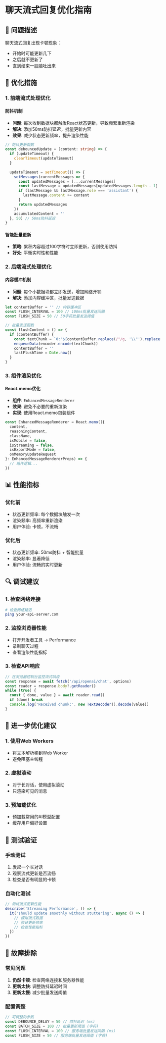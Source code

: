 # 聊天流式回复优化指南

## 🎯 问题描述

聊天流式回复出现卡顿现象：
- 开始时可能更新几下
- 之后就不更新了
- 直到结束一股脑吐出来

## 🔧 优化措施

### 1. 前端流式处理优化

#### 防抖机制
- **问题**: 每次收到数据块都触发React状态更新，导致频繁重新渲染
- **解决**: 添加50ms防抖延迟，批量更新内容
- **效果**: 减少状态更新频率，提升渲染性能

```typescript
// 防抖更新函数
const debouncedUpdate = (content: string) => {
  if (updateTimeout) {
    clearTimeout(updateTimeout)
  }
  
  updateTimeout = setTimeout(() => {
    setMessages(currentMessages => {
      const updatedMessages = [...currentMessages]
      const lastMessage = updatedMessages[updatedMessages.length - 1]
      if (lastMessage && lastMessage.role === 'assistant') {
        lastMessage.content += content
      }
      return updatedMessages
    })
    accumulatedContent = ''
  }, 50) // 50ms防抖延迟
}
```

#### 智能批量更新
- **策略**: 累积内容超过100字符时立即更新，否则使用防抖
- **好处**: 平衡实时性和性能

### 2. 后端流式处理优化

#### 内容缓冲机制
- **问题**: 每个小数据块都立即发送，增加网络开销
- **解决**: 添加内容缓冲区，批量发送数据

```typescript
let contentBuffer = '' // 内容缓冲区
const FLUSH_INTERVAL = 100 // 100ms批量发送间隔
const FLUSH_SIZE = 50 // 50字符批量发送阈值

// 批量发送函数
const flushContent = () => {
  if (contentBuffer) {
    const textChunk = `0:"${contentBuffer.replace(/"/g, '\\"').replace(/\n/g, '\\n')}"\n`
    enqueueData(encoder.encode(textChunk))
    contentBuffer = ''
    lastFlushTime = Date.now()
  }
}
```

### 3. 组件渲染优化

#### React.memo优化
- **组件**: `EnhancedMessageRenderer`
- **效果**: 避免不必要的重新渲染
- **实现**: 使用React.memo包装组件

```typescript
const EnhancedMessageRenderer = React.memo(({
  content,
  reasoningContent,
  className,
  isMobile = false,
  isStreaming = false,
  isExportMode = false,
  onMemoryUpdateRequest
}: EnhancedMessageRendererProps) => {
  // 组件逻辑...
})
```

## 📊 性能指标

### 优化前
- 状态更新频率: 每个数据块触发一次
- 渲染频率: 高频率重新渲染
- 用户体验: 卡顿，不流畅

### 优化后
- 状态更新频率: 50ms防抖 + 智能批量
- 渲染频率: 显著降低
- 用户体验: 流畅的实时更新

## 🔍 调试建议

### 1. 检查网络连接
```bash
# 检查网络延迟
ping your-api-server.com
```

### 2. 监控浏览器性能
- 打开开发者工具 → Performance
- 录制聊天过程
- 查看渲染性能指标

### 3. 检查API响应
```javascript
// 在浏览器控制台监控流式响应
const response = await fetch('/api/openai/chat', options)
const reader = response.body?.getReader()
while (true) {
  const { done, value } = await reader.read()
  if (done) break
  console.log('Received chunk:', new TextDecoder().decode(value))
}
```

## 🚀 进一步优化建议

### 1. 使用Web Workers
- 将文本解析移到Web Worker
- 避免阻塞主线程

### 2. 虚拟滚动
- 对于长对话，使用虚拟滚动
- 只渲染可见的消息

### 3. 预加载优化
- 预加载常用的AI模型配置
- 缓存用户偏好设置

## 📝 测试验证

### 手动测试
1. 发起一个长对话
2. 观察流式更新是否流畅
3. 检查是否有明显的卡顿

### 自动化测试
```typescript
// 测试流式更新性能
describe('Streaming Performance', () => {
  it('should update smoothly without stuttering', async () => {
    // 模拟流式数据
    // 验证更新频率
    // 检查性能指标
  })
})
```

## 🔧 故障排除

### 常见问题
1. **仍然卡顿**: 检查网络连接和服务器性能
2. **更新太快**: 调整防抖延迟时间
3. **更新太慢**: 减少批量发送阈值

### 配置调整
```typescript
// 可调整的参数
const DEBOUNCE_DELAY = 50 // 防抖延迟 (ms)
const BATCH_SIZE = 100 // 批量更新阈值 (字符)
const FLUSH_INTERVAL = 100 // 服务端批量发送间隔 (ms)
const FLUSH_SIZE = 50 // 服务端批量发送阈值 (字符)
```
